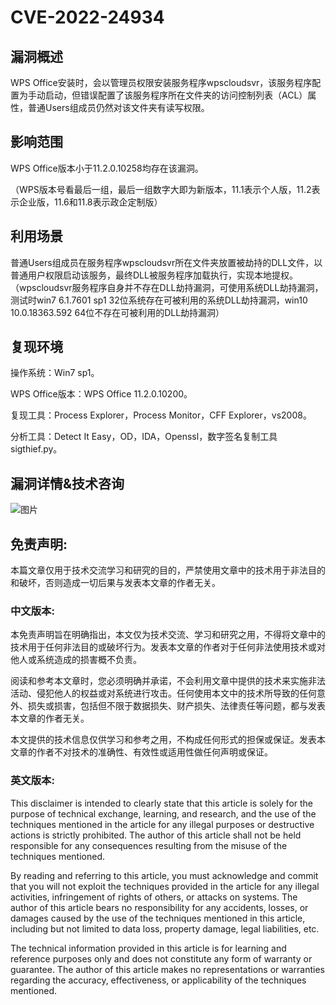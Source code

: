 # CVE-2022-24934


## 漏洞概述

WPS Office安装时，会以管理员权限安装服务程序wpscloudsvr，该服务程序配置为手动启动，但错误配置了该服务程序所在文件夹的访问控制列表（ACL）属性，普通Users组成员仍然对该文件夹有读写权限。

## 影响范围

WPS Office版本小于11.2.0.10258均存在该漏洞。

（WPS版本号看最后一组，最后一组数字大即为新版本，11.1表示个人版，11.2表示企业版，11.6和11.8表示政企定制版）

## 利用场景

普通Users组成员在服务程序wpscloudsvr所在文件夹放置被劫持的DLL文件，以普通用户权限启动该服务，最终DLL被服务程序加载执行，实现本地提权。
（wpscloudsvr服务程序自身并不存在DLL劫持漏洞，可使用系统DLL劫持漏洞，测试时win7 6.1.7601 sp1 32位系统存在可被利用的系统DLL劫持漏洞，win10 10.0.18363.592 64位不存在可被利用的DLL劫持漏洞）

## 复现环境

操作系统：Win7 sp1。

WPS Office版本：WPS Office 11.2.0.10200。

复现工具：Process Explorer，Process Monitor，CFF Explorer，vs2008。

分析工具：Detect It Easy，OD，IDA，Openssl，数字签名复制工具sigthief.py。

## 漏洞详情&技术咨询

![图片](http://raqgyz5ky.hn-bkt.clouddn.com/111111.jpeg)

## 免责声明:

本篇文章仅用于技术交流学习和研究的目的，严禁使用文章中的技术用于非法目的和破坏，否则造成一切后果与发表本文章的作者无关。

### 中文版本:

本免责声明旨在明确指出，本文仅为技术交流、学习和研究之用，不得将文章中的技术用于任何非法目的或破坏行为。发表本文章的作者对于任何非法使用技术或对他人或系统造成的损害概不负责。

阅读和参考本文章时，您必须明确并承诺，不会利用文章中提供的技术来实施非法活动、侵犯他人的权益或对系统进行攻击。任何使用本文中的技术所导致的任何意外、损失或损害，包括但不限于数据损失、财产损失、法律责任等问题，都与发表本文章的作者无关。

本文提供的技术信息仅供学习和参考之用，不构成任何形式的担保或保证。发表本文章的作者不对技术的准确性、有效性或适用性做任何声明或保证。

### 英文版本:

This disclaimer is intended to clearly state that this article is solely for the purpose of technical exchange, learning, and research, and the use of the techniques mentioned in the article for any illegal purposes or destructive actions is strictly prohibited. The author of this article shall not be held responsible for any consequences resulting from the misuse of the techniques mentioned.

By reading and referring to this article, you must acknowledge and commit that you will not exploit the techniques provided in the article for any illegal activities, infringement of rights of others, or attacks on systems. The author of this article bears no responsibility for any accidents, losses, or damages caused by the use of the techniques mentioned in this article, including but not limited to data loss, property damage, legal liabilities, etc.

The technical information provided in this article is for learning and reference purposes only and does not constitute any form of warranty or guarantee. The author of this article makes no representations or warranties regarding the accuracy, effectiveness, or applicability of the techniques mentioned.
